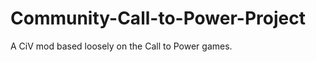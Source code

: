 Community-Call-to-Power-Project
===============================

A CiV mod based loosely on the Call to Power games.
